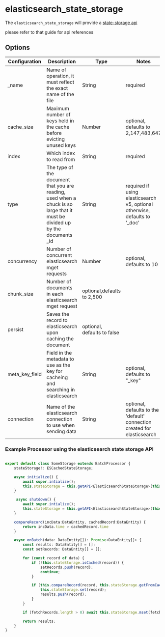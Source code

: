 # elasticsearch_state_storage

The `elasticsearch_state_storage` will provide a [state-storage api](https://github.com/terascope/teraslice/blob/master/docs/packages/teraslice-state-storage/overview.md)

please refer to that guide for api references

## Options

| Configuration | Description | Type |  Notes   |
| --------- | -------- | ------ | ------ |
| \_name | Name of operation, it must reflect the exact name of the file | String | required |
| cache_size | Maximum number of keys held in the cache before evicting unused keys  | Number | optional, defaults to 2,147,483,647 |
| index | Which index to read from | String | required |
| type | The type of the document that you are reading, used when a chuck is so large that it must be divided up by the documents \_id|String | required if using elasticsearch v5, optional otherwise, defaults to '_doc' |
| concurrency | Number of concurrent elasticsearch mget requests | Number | optional, defaults to 10 |
| chunk_size | Number of documents in each elasticsearch mget request | optional,defaults to 2,500 |
| persist | Saves the record to elasticsearch upon caching the document | optional, defaults to false |
| meta_key_field | Field in the metadata to use as the key for cacheing and searching in elasticsearch | String | optional, defaults to "_key" |
| connection | Name of the elasticsearch connection to use when sending data | String | optional, defaults to the 'default' connection created for elasticsearch |


### Example Processor using the elasticsearch state storage API
```typescript

export default class SomeStorage extends BatchProcessor {
    stateStorage!: ESCachedStateStorage;

    async initialize() {
        await super.intialize();
        this.stateStorage = this.getAPI<ElasticsearchStateStorage>(this.opConfig.api_name);;
    }

     async shutdown() {
        await super.intialize();
        this.stateStorage = this.getAPI<ElasticsearchStateStorage>(this.opConfig.api_name);;
    }

    compareRecord(incData:DataEntity, cachedRecord:DataEntity) {
        return incData.time > cachedRecord.time
    }

    async onBatch(data: DataEntity[]): Promise<DataEntity[]> {
        const results: DataEntity[] = [];
        const setRecords: DataEntity[] = [];

        for (const record of data) {
            if (!this.stateStorage.isCached(record)) {
                setRecords.push(record);
                continue;
            }

            if (this.compareRecord(record, this.stateStorage.getFromCache(record))) {
                this.stateStorage.set(record);
                results.push(record);
            }
        }

        if (fetchRecords.length > 0) await this.stateStorage.mset(fetchRecords);

        return results;
    }
}
```

